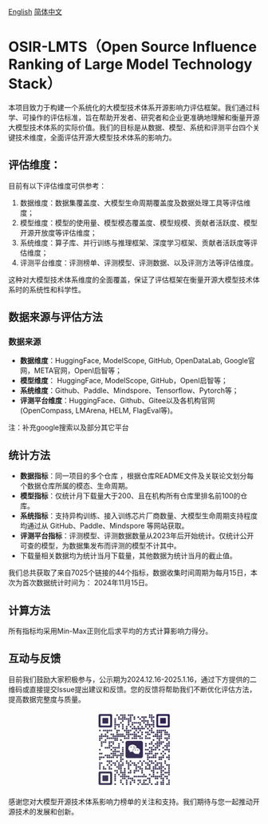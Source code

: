 [English](./Readme_en.md)   [简体中文](./Readme.md)

# OSIR-LMTS（Open Source Influence Ranking of Large Model Technology Stack）

本项目致力于构建一个系统化的大模型技术体系开源影响力评估框架。我们通过科学、可操作的评估标准，旨在帮助开发者、研究者和企业更准确地理解和衡量开源大模型技术体系的实际价值。我们的目标是从数据、模型、系统和评测平台四个关键技术维度，全面评估开源大模型技术体系的影响力。

## **评估维度：**

目前有以下评估维度可供参考：

1. 数据维度：数据集覆盖度、大模型生命周期覆盖度及数据处理工具等评估维度；
2. 模型维度：模型的使用量、模型模态覆盖度、模型规模、贡献者活跃度、模型开源开放度等评估维度；
3. 系统维度：算子库、并行训练与推理框架、深度学习框架、贡献者活跃度等评估维度；
4. 评测平台维度：评测榜单、评测模型、评测数据、以及评测方法等评估维度。




这种对大模型技术体系维度的全面覆盖，保证了评估框架在衡量开源大模型技术体系时的系统性和科学性。



## **数据来源与评估方法**

### **数据来源**

* **数据维度**：HuggingFace, ModelScope, GitHub, OpenDataLab, Google官网，META官网，OpenI启智等；
* **模型维度**： HuggingFace, ModelScope, GitHub，OpenI启智等；
* **系统维度**：Github、Paddle、Mindspore、Tensorflow、Pytorch等；
* **评测平台维度**：HuggingFace、Github、Gitee以及各机构官网(OpenCompass, LMArena, HELM, FlagEval等)。


注：补充google搜索以及部分其它平台



## **统计方法**

- **数据指标**：同一项目的多个仓库 ，根据仓库README文件及关联论文划分每个数据仓库所属的模态、生命周期。
- **模型指标**：仅统计月下载量大于200、且在机构所有仓库里排名前100的仓库。 
- **系统指标**：支持异构训练、接入训练芯片厂商数量、大模型生命周期支持程度均通过从 GitHub、Paddle、Mindspore 等网站获取。
- **评测平台指标**：评测模型、评测数据数量从2023年后开始统计。仅统计公开可查的模型，为数据集发布而评测的模型不计其中。 
- 下载量相关数据均为统计当月下载量，其他数据为统计当月的截止值。




我们总共获取了来自7025个链接的44个指标，数据收集时间周期为每月15日，本次为首次数据统计时间为： 2024年11月15日。



## **计算方法**

所有指标均采用Min-Max正则化后求平均的方式计算影响力得分。



## **互动与反馈**

目前我们鼓励大家积极参与，公示期为2024.12.16-2025.1.16，通过下方提供的二维码或直接提交Issue提出建议和反馈。您的反馈将帮助我们不断优化评估方法，提高数据完整度与质量。

<div align=center>
<img src="./contract_logo.jpg" width="30%" height="30%">
</div>

感谢您对大模型开源技术体系影响力榜单的关注和支持。我们期待与您一起推动开源技术的发展和创新。
